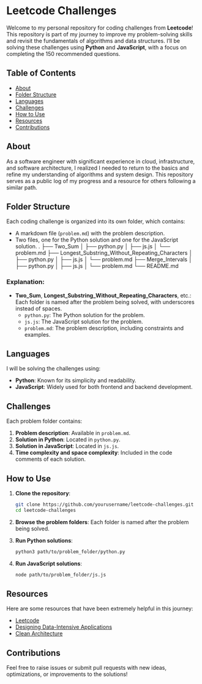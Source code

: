 # Leetcode Challenges

Welcome to my personal repository for coding challenges from **Leetcode**! This repository is part of my journey to improve my problem-solving skills and revisit the fundamentals of algorithms and data structures. I’ll be solving these challenges using **Python** and **JavaScript**, with a focus on completing the 150 recommended questions.

## Table of Contents

- [About](#about)
- [Folder Structure](#folder-structure)
- [Languages](#languages)
- [Challenges](#challenges)
- [How to Use](#how-to-use)
- [Resources](#resources)
- [Contributions](#contributions)

## About

As a software engineer with significant experience in cloud, infrastructure, and software architecture, I realized I needed to return to the basics and refine my understanding of algorithms and system design. This repository serves as a public log of my progress and a resource for others following a similar path.

## Folder Structure

Each coding challenge is organized into its own folder, which contains:

- A markdown file (`problem.md`) with the problem description.
- Two files, one for the Python solution and one for the JavaScript solution.
  .
  ├── Two_Sum
  │ ├── python.py
  │ ├── js.js
  │ └── problem.md
  ├── Longest_Substring_Without_Repeating_Characters
  │ ├── python.py
  │ ├── js.js
  │ └── problem.md
  ├── Merge_Intervals
  │ ├── python.py
  │ ├── js.js
  │ └── problem.md
  └── README.md

### Explanation:

- **Two_Sum**, **Longest_Substring_Without_Repeating_Characters**, etc.: Each folder is named after the problem being solved, with underscores instead of spaces.
  - `python.py`: The Python solution for the problem.
  - `js.js`: The JavaScript solution for the problem.
  - `problem.md`: The problem description, including constraints and examples.

## Languages

I will be solving the challenges using:

- **Python**: Known for its simplicity and readability.
- **JavaScript**: Widely used for both frontend and backend development.

## Challenges

Each problem folder contains:

1. **Problem description**: Available in `problem.md`.
2. **Solution in Python**: Located in `python.py`.
3. **Solution in JavaScript**: Located in `js.js`.
4. **Time complexity and space complexity**: Included in the code comments of each solution.

## How to Use

1. **Clone the repository**:

   ```bash
   git clone https://github.com/yourusername/leetcode-challenges.git
   cd leetcode-challenges
   ```

2. **Browse the problem folders**: Each folder is named after the problem being solved.

3. **Run Python solutions**:

   ```bash
   python3 path/to/problem_folder/python.py
   ```

4. **Run JavaScript solutions**:
   ```bash
   node path/to/problem_folder/js.js
   ```

## Resources

Here are some resources that have been extremely helpful in this journey:

- [Leetcode](https://leetcode.com/)
- [Designing Data-Intensive Applications](https://dataintensive.net/)
- [Clean Architecture](https://www.oreilly.com/library/view/clean-architecture-a/9780134494272/)

## Contributions

Feel free to raise issues or submit pull requests with new ideas, optimizations, or improvements to the solutions!
